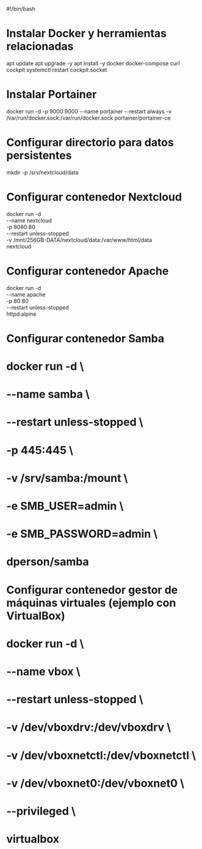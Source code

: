 #!/bin/bash

# Instalar Docker y herramientas relacionadas
apt update
apt upgrade -y
apt install -y docker docker-compose curl cockpit
systemctl restart cockpit.socket


# Instalar Portainer
docker run -d -p 9000:9000 --name portainer --restart always -v /var/run/docker.sock:/var/run/docker.sock portainer/portainer-ce

# Configurar directorio para datos persistentes
mkdir -p /srv/nextcloud/data

# Configurar contenedor Nextcloud
docker run -d \
  --name nextcloud \
  -p 8080:80 \
  --restart unless-stopped \
  -v /mnt/256GB-DATA/nextcloud/data:/var/www/html/data \
  nextcloud

# Configurar contenedor Apache
docker run -d \
  --name apache \
  -p 80:80 \
  --restart unless-stopped \
  httpd:alpine

# Configurar contenedor Samba
# docker run -d \
#   --name samba \
#   --restart unless-stopped \
#   -p 445:445 \
#   -v /srv/samba:/mount \
#   -e SMB_USER=admin \
#   -e SMB_PASSWORD=admin \
#   dperson/samba

# Configurar contenedor gestor de máquinas virtuales (ejemplo con VirtualBox)
# docker run -d \
#   --name vbox \
#   --restart unless-stopped \
#   -v /dev/vboxdrv:/dev/vboxdrv \
#   -v /dev/vboxnetctl:/dev/vboxnetctl \
#   -v /dev/vboxnet0:/dev/vboxnet0 \
#   --privileged \
#   virtualbox

